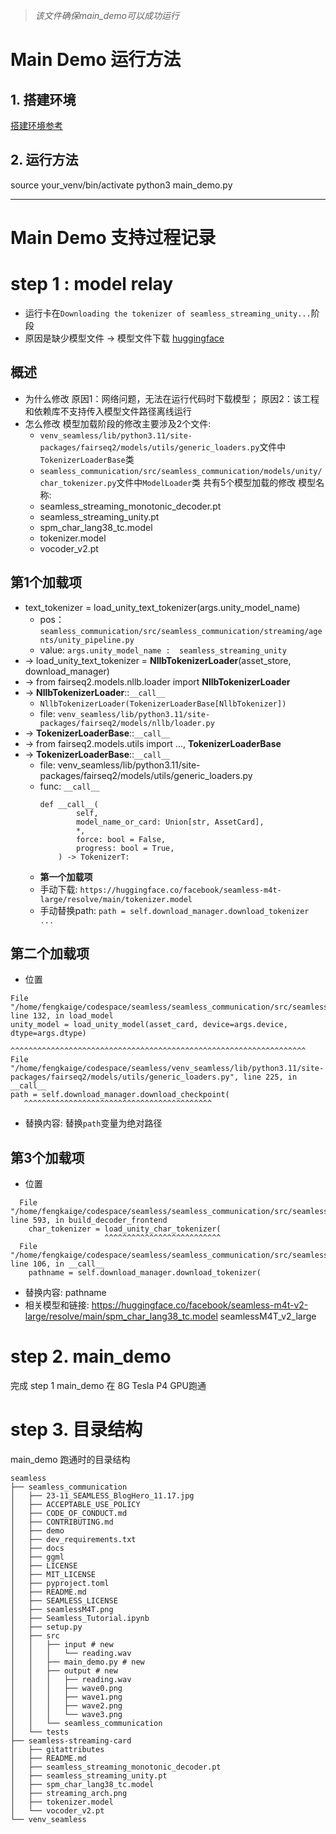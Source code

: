> *该文件确保main_demo可以成功运行*

# Main Demo 运行方法
## 1. 搭建环境
[搭建环境参考](./001_env.md)
## 2. 运行方法
source your_venv/bin/activate
python3 main_demo.py

---

# Main Demo 支持过程记录
# step 1 : model relay
- 运行卡在`Downloading the tokenizer of seamless_streaming_unity...`阶段
- 原因是缺少模型文件 -> 模型文件下载 [huggingface](https://huggingface.co/facebook/seamless-streaming/tree/main)
## 概述
- 为什么修改
	原因1：网络问题，无法在运行代码时下载模型；
	原因2：该工程和依赖库不支持传入模型文件路径离线运行
- 怎么修改
	模型加载阶段的修改主要涉及2个文件:
	- `venv_seamless/lib/python3.11/site-packages/fairseq2/models/utils/generic_loaders.py`文件中`TokenizerLoaderBase`类
	- `seamless_communication/src/seamless_communication/models/unity/char_tokenizer.py`文件中`ModelLoader`类
	共有5个模型加载的修改
	模型名称:
	- seamless_streaming_monotonic_decoder.pt
	- seamless_streaming_unity.pt
	- spm_char_lang38_tc.model
	- tokenizer.model
	- vocoder_v2.pt

## **第1个加载项**
- text_tokenizer = load_unity_text_tokenizer(args.unity_model_name)
	- pos：`seamless_communication/src/seamless_communication/streaming/agents/unity_pipeline.py`
	- value: `args.unity_model_name :  seamless_streaming_unity`
- -> load_unity_text_tokenizer = **NllbTokenizerLoader**(asset_store, download_manager)
- -> from fairseq2.models.nllb.loader import **NllbTokenizerLoader**
- -> **NllbTokenizerLoader**::`__call__`
	- `NllbTokenizerLoader(TokenizerLoaderBase[NllbTokenizer])`
	- file: `venv_seamless/lib/python3.11/site-packages/fairseq2/models/nllb/loader.py`
- -> **TokenizerLoaderBase**::`__call__`
- -> from fairseq2.models.utils import ..., **TokenizerLoaderBase**
- -> **TokenizerLoaderBase**::`__call__`
	- file: venv_seamless/lib/python3.11/site-packages/fairseq2/models/utils/generic_loaders.py
	- func: `__call__`
		```
		def __call__(
		        self,
		        model_name_or_card: Union[str, AssetCard],
		        *,
		        force: bool = False,
		        progress: bool = True,
		    ) -> TokenizerT:
		```
	- **第一个加载项**
	- 手动下载: `https://huggingface.co/facebook/seamless-m4t-large/resolve/main/tokenizer.model`
	- 手动替换path: `path = self.download_manager.download_tokenizer ... `

## **第二个加载项**
- 位置
``` shell
File "/home/fengkaige/codespace/seamless/seamless_communication/src/seamless_communication/streaming/agents/unity_pipeline.py", line 132, in load_model
unity_model = load_unity_model(asset_card, device=args.device, dtype=args.dtype)
		  ^^^^^^^^^^^^^^^^^^^^^^^^^^^^^^^^^^^^^^^^^^^^^^^^^^^^^^^^^^^^^^^^^^
File "/home/fengkaige/codespace/seamless/venv_seamless/lib/python3.11/site-packages/fairseq2/models/utils/generic_loaders.py", line 225, in __call__
path = self.download_manager.download_checkpoint(
   ^^^^^^^^^^^^^^^^^^^^^^^^^^^^^^^^^^^^^^^^^^
```
- 替换内容: 替换`path`变量为绝对路径

## 第3个加载项
- 位置
``` shell
  File "/home/fengkaige/codespace/seamless/seamless_communication/src/seamless_communication/models/unity/t2u_builder.py", line 593, in build_decoder_frontend
    char_tokenizer = load_unity_char_tokenizer(
                     ^^^^^^^^^^^^^^^^^^^^^^^^^^
  File "/home/fengkaige/codespace/seamless/seamless_communication/src/seamless_communication/models/unity/char_tokenizer.py", line 106, in __call__
    pathname = self.download_manager.download_tokenizer(
```
- 替换内容: pathname
- 相关模型和链接:
	https://huggingface.co/facebook/seamless-m4t-v2-large/resolve/main/spm_char_lang38_tc.model
	seamlessM4T_v2_large

# step 2. main_demo
完成 step 1 main_demo 在 8G Tesla P4 GPU跑通

# step 3. 目录结构
main_demo 跑通时的目录结构

``` shell
seamless
├── seamless_communication
│   ├── 23-11_SEAMLESS_BlogHero_11.17.jpg
│   ├── ACCEPTABLE_USE_POLICY
│   ├── CODE_OF_CONDUCT.md
│   ├── CONTRIBUTING.md
│   ├── demo
│   ├── dev_requirements.txt
│   ├── docs
│   ├── ggml
│   ├── LICENSE
│   ├── MIT_LICENSE
│   ├── pyproject.toml
│   ├── README.md
│   ├── SEAMLESS_LICENSE
│   ├── seamlessM4T.png
│   ├── Seamless_Tutorial.ipynb
│   ├── setup.py
│   ├── src
│   │   ├── input # new
│   │   │   └── reading.wav
│   │   ├── main_demo.py # new
│   │   ├── output # new
│   │   │   ├── reading.wav
│   │   │   ├── wave0.png
│   │   │   ├── wave1.png
│   │   │   ├── wave2.png
│   │   │   └── wave3.png
│   │   └── seamless_communication
│   └── tests
├── seamless-streaming-card
│   ├── gitattributes
│   ├── README.md
│   ├── seamless_streaming_monotonic_decoder.pt
│   ├── seamless_streaming_unity.pt
│   ├── spm_char_lang38_tc.model
│   ├── streaming_arch.png
│   ├── tokenizer.model
│   └── vocoder_v2.pt
└── venv_seamless
```